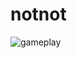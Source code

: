 # notnot

![gameplay](https://user-images.githubusercontent.com/62360515/110957360-97af2580-835c-11eb-89ec-0e166ffd7fe2.png)

